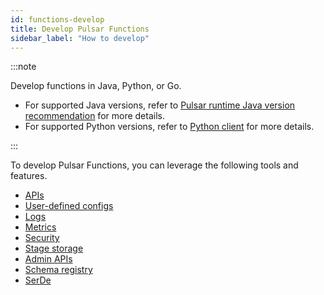 ```yaml
---
id: functions-develop
title: Develop Pulsar Functions
sidebar_label: "How to develop"
---
```


:::note

Develop functions in Java, Python, or Go. 
* For supported Java versions, refer to [Pulsar runtime Java version recommendation](https://github.com/apache/pulsar#pulsar-runtime-java-version-recommendation) for more details.
* For supported Python versions, refer to [Python client](client-libraries-python.md#optional-dependencies) for more details.

:::

To develop Pulsar Functions, you can leverage the following tools and features.
* [APIs](functions-develop-api)
* [User-defined configs](functions-develop-user-defined-configs)
* [Logs](functions-develop-log)
* [Metrics](functions-develop-metrics)
* [Security](functions-develop-security)
* [Stage storage](functions-develop-state)
* [Admin APIs](functions-develop-admin-api)
* [Schema registry](functions-schema-registry)
* [SerDe](functions-develop-serde)